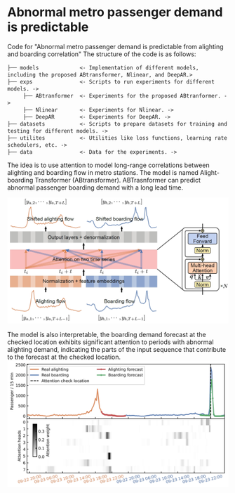 # Abnormal metro passenger demand is predictable
Code for "Abnormal metro passenger demand is predictable from alighting and boarding correlation"
The structure of the code is as follows:
```
├── models             <- Implementation of different models, including the proposed ABtransformer, Nlinear, and DeepAR.>
├── exps               <- Scripts to run experiments for different models. ->
     ├── ABtranformer  <- Experiments for the proposed ABtranformer. ->
     ├── Nlinear       <- Experiments for Nlinear. ->
     ├── DeepAR        <- Experiments for DeepAR. ->
├── datasets           <- Scripts to prepare datasets for training and testing for different models. ->
├── utilites           <- Utilities like loss functions, learning rate schedulers, etc. ->
├── data               <- Data for the experiments. -> 
```

The idea is to use attention to model long-range correlations between alighting and boarding flow in metro stations.
The model is named Alight-boarding Transformer (ABtransformer).
ABTrasnformer can predict abnormal passenger boarding demand with a long lead time.

![Model structure](figs/model_structure.png)


The model is also interpretable, the boarding demand forecast at the checked location exhibits significant attention to periods
with abnormal alighting demand, indicating the parts of the input sequence that contribute to the forecast at the checked
location.
![Interpretability](figs/interpret.png)